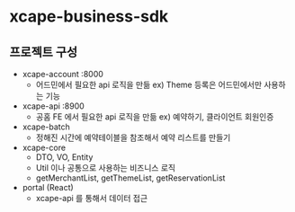 # xcape-business-sdk

## 프로젝트 구성

* xcape-account :8000
    * 어드민에서 필요한 api 로직을 만듦
      ex) Theme 등록은 어드민에서만 사용하는 기능
* xcape-api :8900
    * 공홈 FE 에서 필요한 api 로직을 만듦 ex) 예약하기, 클라이언트 회원인증
* xcape-batch
    * 정해진 시간에 예약테이블을 참조해서 예약 리스트를 만들기
* xcape-core
    * DTO, VO, Entity
    * Util 이나 공통으로 사용하는 비즈니스 로직
    * getMerchantList, getThemeList, getReservationList
* portal (React)
    * xcape-api 를 통해서 데이터 접근